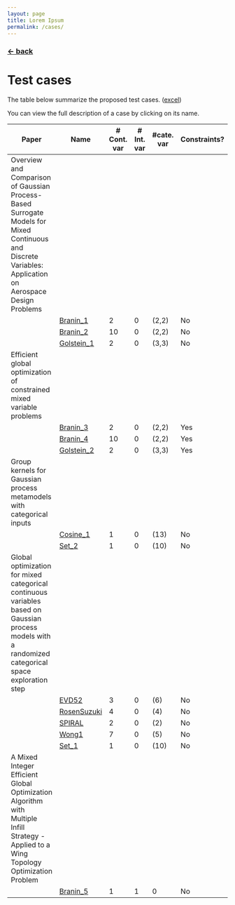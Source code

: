 ```yaml
---
layout: page
title: Lorem Ipsum
permalink: /cases/
---
```

### [← back](/index/)

# Test cases

The table below summarize the proposed test cases. ([excel](https://github.com/mixed-optimization-benchmark/mixed-optimization-benchmark.github.io/blob/master/Cas%20test/Tests.xlsx))

You can view the full description of a case by clicking on its name.


|Paper                                                                                                                                                   |Name                        |\# Cont. var|\# Int. var|#cate. var|Constraints?|
|--------------------------------------------------------------------------------------------------------------------------------------------------------|----------------------------|------------|-----------|----------|------------|
|Overview and Comparison of Gaussian Process-Based Surrogate Models for Mixed Continuous and Discrete Variables: Application on Aerospace Design Problems|
|                                                                                                                                                        |[Branin\_1](/cases/b01/)  |2           |0          |(2,2)     |No          |
|                                                                                                                                                        |[Branin\_2](/cases/b02/)   |10          |0          |(2,2)     |No          |
|                                                                                                                                                        |[Golstein\_1](/cases/g01/)|2           |0          |(3,3)     |No          |
|Efficient global optimization of constrained mixed variable problems                                                                                    |                            |            |           |          |
|                                                                                                                                                        |[Branin\_3](/cases/b03/)  |2           |0          |(2,2)     |Yes         |
|                                                                                                                                                        |[Branin\_4](/cases/b04/)  |10          |0          |(2,2)     |Yes         |
|                                                                                                                                                        |[Golstein\_2](/cases/g02/)         |2           |0          |(3,3)     |Yes         |
|Group kernels for Gaussian process metamodels with categorical inputs                                                                                   |                            |            |           |          |
|                                                                                                                                                        |[Cosine\_1](/cases/c01/)   |1           |0          |(13)      |No          |
|                                                                                                                                                        |[Set\_2](/cases/s02)      |1           |0          |(10)      |No          |
|Global optimization for mixed categorical continuous variables based on Gaussian process models with a randomized categorical space exploration step    |
|                                                                                                                                                        |[EVD52](/cases/evd/)      |3           |0          |(6)       |No          |
|                                                                                                                                                        |[RosenSuzuki](/cases/rs/) |4           |0          |(4)       |No          |
|                                                                                                                                                        |[SPIRAL](/cases/sp/)      |2           |0          |(2)       |No          |
|                                                                                                                                                        |[Wong1](/cases/w1/)        |7           |0          |(5)       |No          |
|                                                                                                                                                        |[Set\_1](/cases/s01/)     |1           |0          |(10)      |No          |
|A Mixed Integer Efficient Global Optimization Algorithm with Multiple Infill Strategy - Applied to a Wing Topology Optimization Problem                 |                            |            |
|                                                                                                                                                        |[Branin\_5](/cases/b05/)  |1           |1          |0         |No          |
